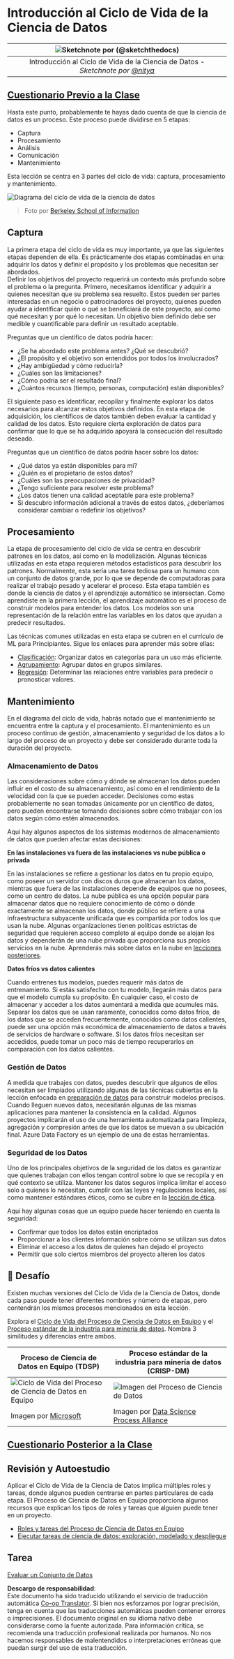 <!--
CO_OP_TRANSLATOR_METADATA:
{
  "original_hash": "c368f8f2506fe56bca0f7be05c4eb71d",
  "translation_date": "2025-08-24T00:41:15+00:00",
  "source_file": "4-Data-Science-Lifecycle/14-Introduction/README.md",
  "language_code": "es"
}
-->
# Introducción al Ciclo de Vida de la Ciencia de Datos

|![ Sketchnote por [(@sketchthedocs)](https://sketchthedocs.dev) ](../../sketchnotes/14-DataScience-Lifecycle.png)|
|:---:|
| Introducción al Ciclo de Vida de la Ciencia de Datos - _Sketchnote por [@nitya](https://twitter.com/nitya)_ |

## [Cuestionario Previo a la Clase](https://red-water-0103e7a0f.azurestaticapps.net/quiz/26)

Hasta este punto, probablemente te hayas dado cuenta de que la ciencia de datos es un proceso. Este proceso puede dividirse en 5 etapas:

- Captura
- Procesamiento
- Análisis
- Comunicación
- Mantenimiento

Esta lección se centra en 3 partes del ciclo de vida: captura, procesamiento y mantenimiento.

![Diagrama del ciclo de vida de la ciencia de datos](../../../../4-Data-Science-Lifecycle/14-Introduction/images/data-science-lifecycle.jpg)  
> Foto por [Berkeley School of Information](https://ischoolonline.berkeley.edu/data-science/what-is-data-science/)

## Captura

La primera etapa del ciclo de vida es muy importante, ya que las siguientes etapas dependen de ella. Es prácticamente dos etapas combinadas en una: adquirir los datos y definir el propósito y los problemas que necesitan ser abordados.  
Definir los objetivos del proyecto requerirá un contexto más profundo sobre el problema o la pregunta. Primero, necesitamos identificar y adquirir a quienes necesitan que su problema sea resuelto. Estos pueden ser partes interesadas en un negocio o patrocinadores del proyecto, quienes pueden ayudar a identificar quién o qué se beneficiará de este proyecto, así como qué necesitan y por qué lo necesitan. Un objetivo bien definido debe ser medible y cuantificable para definir un resultado aceptable.

Preguntas que un científico de datos podría hacer:
- ¿Se ha abordado este problema antes? ¿Qué se descubrió?
- ¿El propósito y el objetivo son entendidos por todos los involucrados?
- ¿Hay ambigüedad y cómo reducirla?
- ¿Cuáles son las limitaciones?
- ¿Cómo podría ser el resultado final?
- ¿Cuántos recursos (tiempo, personas, computación) están disponibles?

El siguiente paso es identificar, recopilar y finalmente explorar los datos necesarios para alcanzar estos objetivos definidos. En esta etapa de adquisición, los científicos de datos también deben evaluar la cantidad y calidad de los datos. Esto requiere cierta exploración de datos para confirmar que lo que se ha adquirido apoyará la consecución del resultado deseado.

Preguntas que un científico de datos podría hacer sobre los datos:
- ¿Qué datos ya están disponibles para mí?
- ¿Quién es el propietario de estos datos?
- ¿Cuáles son las preocupaciones de privacidad?
- ¿Tengo suficiente para resolver este problema?
- ¿Los datos tienen una calidad aceptable para este problema?
- Si descubro información adicional a través de estos datos, ¿deberíamos considerar cambiar o redefinir los objetivos?

## Procesamiento

La etapa de procesamiento del ciclo de vida se centra en descubrir patrones en los datos, así como en la modelización. Algunas técnicas utilizadas en esta etapa requieren métodos estadísticos para descubrir los patrones. Normalmente, esta sería una tarea tediosa para un humano con un conjunto de datos grande, por lo que se depende de computadoras para realizar el trabajo pesado y acelerar el proceso. Esta etapa también es donde la ciencia de datos y el aprendizaje automático se intersectan. Como aprendiste en la primera lección, el aprendizaje automático es el proceso de construir modelos para entender los datos. Los modelos son una representación de la relación entre las variables en los datos que ayudan a predecir resultados.

Las técnicas comunes utilizadas en esta etapa se cubren en el currículo de ML para Principiantes. Sigue los enlaces para aprender más sobre ellas:

- [Clasificación](https://github.com/microsoft/ML-For-Beginners/tree/main/4-Classification): Organizar datos en categorías para un uso más eficiente.
- [Agrupamiento](https://github.com/microsoft/ML-For-Beginners/tree/main/5-Clustering): Agrupar datos en grupos similares.
- [Regresión](https://github.com/microsoft/ML-For-Beginners/tree/main/2-Regression): Determinar las relaciones entre variables para predecir o pronosticar valores.

## Mantenimiento

En el diagrama del ciclo de vida, habrás notado que el mantenimiento se encuentra entre la captura y el procesamiento. El mantenimiento es un proceso continuo de gestión, almacenamiento y seguridad de los datos a lo largo del proceso de un proyecto y debe ser considerado durante toda la duración del proyecto.

### Almacenamiento de Datos

Las consideraciones sobre cómo y dónde se almacenan los datos pueden influir en el costo de su almacenamiento, así como en el rendimiento de la velocidad con la que se pueden acceder. Decisiones como estas probablemente no sean tomadas únicamente por un científico de datos, pero pueden encontrarse tomando decisiones sobre cómo trabajar con los datos según cómo estén almacenados.

Aquí hay algunos aspectos de los sistemas modernos de almacenamiento de datos que pueden afectar estas decisiones:

**En las instalaciones vs fuera de las instalaciones vs nube pública o privada**

En las instalaciones se refiere a gestionar los datos en tu propio equipo, como poseer un servidor con discos duros que almacenan los datos, mientras que fuera de las instalaciones depende de equipos que no posees, como un centro de datos. La nube pública es una opción popular para almacenar datos que no requiere conocimiento de cómo o dónde exactamente se almacenan los datos, donde público se refiere a una infraestructura subyacente unificada que es compartida por todos los que usan la nube. Algunas organizaciones tienen políticas estrictas de seguridad que requieren acceso completo al equipo donde se alojan los datos y dependerán de una nube privada que proporciona sus propios servicios en la nube. Aprenderás más sobre datos en la nube en [lecciones posteriores](https://github.com/microsoft/Data-Science-For-Beginners/tree/main/5-Data-Science-In-Cloud).

**Datos fríos vs datos calientes**

Cuando entrenes tus modelos, puedes requerir más datos de entrenamiento. Si estás satisfecho con tu modelo, llegarán más datos para que el modelo cumpla su propósito. En cualquier caso, el costo de almacenar y acceder a los datos aumentará a medida que acumules más. Separar los datos que se usan raramente, conocidos como datos fríos, de los datos que se acceden frecuentemente, conocidos como datos calientes, puede ser una opción más económica de almacenamiento de datos a través de servicios de hardware o software. Si los datos fríos necesitan ser accedidos, puede tomar un poco más de tiempo recuperarlos en comparación con los datos calientes.

### Gestión de Datos

A medida que trabajes con datos, puedes descubrir que algunos de ellos necesitan ser limpiados utilizando algunas de las técnicas cubiertas en la lección enfocada en [preparación de datos](https://github.com/microsoft/Data-Science-For-Beginners/tree/main/2-Working-With-Data/08-data-preparation) para construir modelos precisos. Cuando lleguen nuevos datos, necesitarán algunas de las mismas aplicaciones para mantener la consistencia en la calidad. Algunos proyectos implicarán el uso de una herramienta automatizada para limpieza, agregación y compresión antes de que los datos se muevan a su ubicación final. Azure Data Factory es un ejemplo de una de estas herramientas.

### Seguridad de los Datos

Uno de los principales objetivos de la seguridad de los datos es garantizar que quienes trabajan con ellos tengan control sobre lo que se recopila y en qué contexto se utiliza. Mantener los datos seguros implica limitar el acceso solo a quienes lo necesitan, cumplir con las leyes y regulaciones locales, así como mantener estándares éticos, como se cubre en la [lección de ética](https://github.com/microsoft/Data-Science-For-Beginners/tree/main/1-Introduction/02-ethics).

Aquí hay algunas cosas que un equipo puede hacer teniendo en cuenta la seguridad:
- Confirmar que todos los datos están encriptados
- Proporcionar a los clientes información sobre cómo se utilizan sus datos
- Eliminar el acceso a los datos de quienes han dejado el proyecto
- Permitir que solo ciertos miembros del proyecto alteren los datos

## 🚀 Desafío

Existen muchas versiones del Ciclo de Vida de la Ciencia de Datos, donde cada paso puede tener diferentes nombres y número de etapas, pero contendrán los mismos procesos mencionados en esta lección.

Explora el [Ciclo de Vida del Proceso de Ciencia de Datos en Equipo](https://docs.microsoft.com/en-us/azure/architecture/data-science-process/lifecycle) y el [Proceso estándar de la industria para minería de datos](https://www.datascience-pm.com/crisp-dm-2/). Nombra 3 similitudes y diferencias entre ambos.

|Proceso de Ciencia de Datos en Equipo (TDSP)|Proceso estándar de la industria para minería de datos (CRISP-DM)|
|--|--|
|![Ciclo de Vida del Proceso de Ciencia de Datos en Equipo](../../../../4-Data-Science-Lifecycle/14-Introduction/images/tdsp-lifecycle2.png) | ![Imagen del Proceso de Ciencia de Datos](../../../../4-Data-Science-Lifecycle/14-Introduction/images/CRISP-DM.png) |
| Imagen por [Microsoft](https://docs.microsoft.comazure/architecture/data-science-process/lifecycle) | Imagen por [Data Science Process Alliance](https://www.datascience-pm.com/crisp-dm-2/) |

## [Cuestionario Posterior a la Clase](https://red-water-0103e7a0f.azurestaticapps.net/quiz/27)

## Revisión y Autoestudio

Aplicar el Ciclo de Vida de la Ciencia de Datos implica múltiples roles y tareas, donde algunos pueden centrarse en partes particulares de cada etapa. El Proceso de Ciencia de Datos en Equipo proporciona algunos recursos que explican los tipos de roles y tareas que alguien puede tener en un proyecto.

* [Roles y tareas del Proceso de Ciencia de Datos en Equipo](https://docs.microsoft.com/en-us/azure/architecture/data-science-process/roles-tasks)  
* [Ejecutar tareas de ciencia de datos: exploración, modelado y despliegue](https://docs.microsoft.com/en-us/azure/architecture/data-science-process/execute-data-science-tasks)

## Tarea

[Evaluar un Conjunto de Datos](assignment.md)

**Descargo de responsabilidad**:  
Este documento ha sido traducido utilizando el servicio de traducción automática [Co-op Translator](https://github.com/Azure/co-op-translator). Si bien nos esforzamos por lograr precisión, tenga en cuenta que las traducciones automáticas pueden contener errores o imprecisiones. El documento original en su idioma nativo debe considerarse como la fuente autorizada. Para información crítica, se recomienda una traducción profesional realizada por humanos. No nos hacemos responsables de malentendidos o interpretaciones erróneas que puedan surgir del uso de esta traducción.
